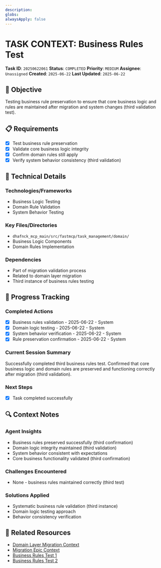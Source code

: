 ```yaml
---
description: 
globs: 
alwaysApply: false
---
```

# TASK CONTEXT: Business Rules Test

**Task ID**: `20250622061`
**Status**: `COMPLETED`
**Priority**: `MEDIUM`
**Assignee**: `Unassigned`
**Created**: `2025-06-22`
**Last Updated**: `2025-06-22`

## 🎯 Objective
Testing business rule preservation to ensure that core business logic and rules are maintained after migration and system changes (third validation test).

## 📋 Requirements
- [x] Test business rule preservation
- [x] Validate core business logic integrity
- [x] Confirm domain rules still apply
- [x] Verify system behavior consistency (third validation)

## 🔧 Technical Details
### Technologies/Frameworks
- Business Logic Testing
- Domain Rule Validation
- System Behavior Testing

### Key Files/Directories
- `dhafnck_mcp_main/src/fastmcp/task_management/domain/`
- Business Logic Components
- Domain Rules Implementation

### Dependencies
- Part of migration validation process
- Related to domain layer migration
- Third instance of business rules testing

## 🚀 Progress Tracking
### Completed Actions
- [x] Business rules validation - 2025-06-22 - System
- [x] Domain logic testing - 2025-06-22 - System
- [x] System behavior verification - 2025-06-22 - System
- [x] Rule preservation confirmation - 2025-06-22 - System

### Current Session Summary
Successfully completed third business rules test. Confirmed that core business logic and domain rules are preserved and functioning correctly after migration (third validation).

### Next Steps
- [x] Task completed successfully

## 🔍 Context Notes
### Agent Insights
- Business rules preserved successfully (third confirmation)
- Domain logic integrity maintained (third validation)
- System behavior consistent with expectations
- Core business functionality validated (third confirmation)

### Challenges Encountered
- None - business rules maintained correctly (third test)

### Solutions Applied
- Systematic business rule validation (third instance)
- Domain logic testing approach
- Behavior consistency verification

## 🔗 Related Resources
- [Domain Layer Migration Context](mdc:context_20250621003.mdc)
- [Migration Epic Context](mdc:context_20250621001.mdc)
- [Business Rules Test 1](mdc:context_20250622012.mdc)
- [Business Rules Test 2](mdc:context_20250622031.mdc)
